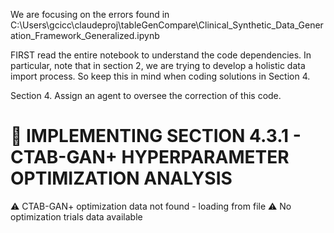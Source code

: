 We are focusing on the errors found in C:\Users\gcicc\claudeproj\tableGenCompare\Clinical_Synthetic_Data_Generation_Framework_Generalized.ipynb

FIRST read the entire notebook to understand the code dependencies. In particular, note that in section 2, we are trying to develop a holistic data import process. So keep this in mind when coding solutions in Section 4.

Section 4.  Assign an agent to oversee the correction of this code.  

🚀 IMPLEMENTING SECTION 4.3.1 - CTAB-GAN+ HYPERPARAMETER OPTIMIZATION ANALYSIS
================================================================================
⚠️ CTAB-GAN+ optimization data not found - loading from file
⚠️ No optimization trials data available